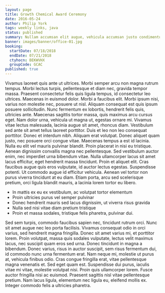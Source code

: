 ```yaml
---
layout: page
title: Growth Chemical Award Ceremony
date: 2016-05-24
author: Philip York
tags: weekly links, java
status: published
summary: Nullam accumsan elit augue, vehicula accumsan justo condimentum quis.
banner: images/banner/office-01.jpg
booking:
  startDate: 07/18/2018
  endDate: 07/21/2018
  ctyhocn: BEKWVHX
  groupCode: GCAC
published: true
---
```

Vivamus laoreet quis ante ut ultrices. Morbi semper arcu non magna rutrum tempus. Morbi lectus turpis, pellentesque et diam nec, gravida tempor massa. Praesent consectetur felis quis ligula tempus, id consectetur leo ultrices. Maecenas in euismod dolor. Morbi a faucibus elit. Morbi ipsum nisi, varius non molestie nec, posuere ut nisl. Aliquam consequat est quis ipsum posuere sollicitudin. Nunc fermentum ex lobortis, hendrerit felis quis, ultricies ante. Maecenas sagittis tortor massa, quis maximus arcu cursus eget. Nam dolor urna, vehicula ut magna ut, egestas ornare mi. Vivamus vitae lectus malesuada, lacinia augue sit amet, rhoncus diam. Vestibulum sed ante sit amet tellus laoreet porttitor. Duis et leo non leo consequat porttitor. Donec et interdum nibh.
Aliquam erat volutpat. Donec aliquet quam justo, nec posuere orci congue vitae. Maecenas tempus a est id lacinia. Nulla eu elit vel mauris pulvinar blandit. Proin placerat in nisi eu tristique. Aenean dignissim convallis magna nec pellentesque. Sed vestibulum auctor enim, nec imperdiet urna bibendum vitae. Nulla ullamcorper lacus sit amet lacus efficitur, eget hendrerit massa tincidunt. Proin et aliquet elit. Cras faucibus augue quis eros vulputate, id auctor lectus egestas. Suspendisse potenti. Ut commodo augue id efficitur vehicula. Aenean vel tortor non purus viverra tincidunt at eu diam. Etiam porta, arcu sed scelerisque pretium, orci ligula blandit mauris, a lacinia lorem tortor eu libero.

* In mattis ex eu ex vestibulum, ac volutpat tortor elementum
* Proin ultricies purus vel semper pulvinar
* Donec hendrerit mauris sed lacus dignissim, ut viverra risus gravida
* Nulla sed nisi vitae diam pretium tristique
* Proin et massa sodales, tristique felis pharetra, pulvinar dui.

Sed sem turpis, commodo faucibus sapien nec, tincidunt rutrum orci. Nunc sit amet augue nec leo porta facilisis. Vivamus consequat odio in orci varius, sed hendrerit magna fringilla. Donec sit amet varius mi, et porttitor lorem. Proin volutpat, massa quis sodales vulputate, lectus velit maximus lacus, nec suscipit quam eros sed urna. Donec tincidunt in magna a bibendum. Donec varius, risus in auctor suscipit, sem risus fermentum dui, id commodo nunc urna fermentum erat. Nam neque mi, molestie ut purus at, vehicula finibus odio. Cras congue fringilla erat, vitae pellentesque magna venenatis et. Sed eget quam est. Suspendisse dui purus, iaculis vitae mi vitae, molestie volutpat nisi. Proin quis ullamcorper lorem. Fusce auctor fringilla nisi ac euismod. Praesent sagittis nisl vitae pellentesque pretium. Nam lacus ligula, elementum nec ligula eu, eleifend mollis ex. Integer commodo felis a ultricies pharetra.
